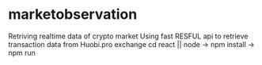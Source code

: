 # marketobservation
Retriving realtime data of crypto market
Using fast RESFUL api to retrieve transaction data from Huobi.pro exchange
cd react || node -> npm install -> npm run 

